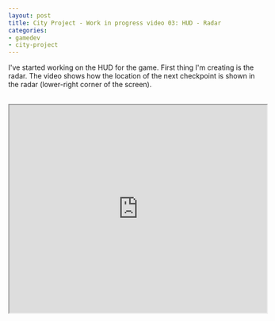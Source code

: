 ```yaml
---
layout: post
title: City Project - Work in progress video 03: HUD - Radar
categories:
- gamedev
- city-project
---
```


I've started working on the HUD for the game. First thing I'm creating is the radar. The video shows how the location of the next checkpoint is shown in the radar (lower-right corner of the screen).<br /><br /><div style="text-align: center;"><iframe height="420" src="http://www.youtube.com/embed/ShqJfQ_C064" width="520"></iframe></div>